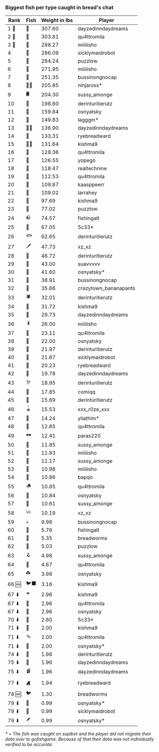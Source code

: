 ### Biggest fish per type caught in bread's chat
| Rank | Fish | Weight in lbs | Player |
|------|--------|-----------|---------|
| 1 🥇  | 🦑 | 307.60 | dayzedinndaydreams |
| 2 🥈  | 🐳 | 303.81 | qu4ttromila |
| 3 🥉  | 🦈 | 288.27 | miiiiisho |
| 4  | 🦕 | 286.09 | sicklymaidrobot |
| 5  | 🐉 | 284.24 | puzzlow |
| 6  | 🐍 | 271.95 | miiiiisho |
| 7  | 🐢 | 251.35 | bussinongnocap |
| 8  | 🐻‍❄ | 205.85 | ninjaross* |
| 9  | 🛢️ | 204.30 | sussy_amonge |
| 10  | 🐙 | 198.60 | derinturitierutz |
| 11  | 🐋 | 159.84 | osnyatsky |
| 12  | 🐊 | 149.83 | lagggm* |
| 13  | 🧜‍♀️ | 136.90 | dayzedinndaydreams |
| 14  | 🦭 | 133.31 | ryebreadward |
| 15  | 🧞‍♂ | 131.64 | kishma9 |
| 16  | 🦪 | 128.36 | qu4ttromila |
| 17  | 🦞 | 126.55 | yopego |
| 18  | 🧟 | 118.47 | realtechnine |
| 19  | 🐬 | 112.53 | qu4ttromila |
| 20  | 📱 | 109.87 | kaasppeerr |
| 21  | 🦇 | 109.02 | larrahey |
| 22  | 🪸 | 97.69 | kishma9 |
| 23  | 👑 | 77.02 | puzzlow |
| 24  | 🪨 | 74.57 | fishingalt |
| 25  | 🦐 | 67.05 | 5c33* |
| 26  | 🐟 | 62.65 | derinturitierutz |
| 27  | 🗡️ | 47.73 | xz_xz |
| 28  | 🐸 | 46.72 | derinturitierutz |
| 29  | 🦫 | 43.00 | suavvvvv |
| 30  | 🐧 | 41.60 | osnyatsky* |
| 31  | 🦀 | 38.91 | bussinongnocap |
| 32  | 🐡 | 35.66 | crazytown_bananapants |
| 33  | 🕷️ | 32.01 | derinturitierutz |
| 34  | 🥒 | 31.72 | kishma9 |
| 35  | 🧽 | 29.73 | dayzedinndaydreams |
| 36  | 🪳 | 26.00 | miiiiisho |
| 37  | 🎰 | 23.11 | qu4ttromila |
| 38  | 🦠 | 22.00 | osnyatsky |
| 39  | 🐠 | 21.97 | derinturitierutz |
| 40  | 🪼 | 21.87 | sicklymaidrobot |
| 41  | 🧭 | 20.23 | ryebreadward |
| 42  | 🦦 | 19.78 | dayzedinndaydreams |
| 43  | 🪱 | 18.95 | derinturitierutz |
| 44  | 🍄 | 17.85 | comiqq |
| 45  | 🦆 | 15.69 | derinturitierutz |
| 46  | 🪀 | 15.53 | xxx_r0ze_xxx |
| 47  | 🐌 | 14.24 | yliathim* |
| 48  | 🎱 | 12.85 | qu4ttromila |
| 49  | 🕶️ | 12.41 | paras220 |
| 50  | 👒 | 11.85 | sussy_amonge |
| 51  | 🧸 | 11.83 | miiiiisho |
| 52  | 🧃 | 11.17 | sussy_amonge |
| 53  | 🧊 | 10.98 | miiiiisho |
| 54  | 🪹 | 10.86 | bapqo |
| 55  | 🪵 | 10.85 | qu4ttromila |
| 56  | 🪺 | 10.84 | osnyatsky |
| 57  | 🦎 | 10.61 | sussy_amonge |
| 58  | 🩲 | 10.19 | xz_xz |
| 59  | 💀 | 9.98 | bussinongnocap |
| 60  | 🎏 | 5.76 | fishingalt |
| 61  | 🧵 | 5.35 | breadworms |
| 62  | 🐚 | 5.03 | puzzlow |
| 63  | 🪝 | 4.98 | sussy_amonge |
| 64  | 🥫 | 4.67 | qu4ttromila |
| 65  | ☘️ | 3.98 | osnyatsky |
| 66 🆕 | 🐦‍⬛ | 3.16 | kishma9 |
| 67 ⬇ | ☂️ | 2.96 | kishma9 |
| 67 ⬇ | 🥪 | 2.96 | qu4ttromila |
| 67 ⬇ | 🌹 | 2.96 | osnyatsky |
| 70 ⬇ | 🍬 | 2.60 | 5c33* |
| 71 ⬇ | 👟 | 2.00 | kishma9 |
| 71 ⬇ | 🩴 | 2.00 | qu4ttromila |
| 71 ⬇ | 🧦 | 2.00 | osnyatsky* |
| 74 ⬇ | 👢 | 1.98 | derinturitierutz |
| 75 ⬇ | 🌿 | 1.96 | dayzedinndaydreams |
| 75 ⬇ | 🩰 | 1.96 | dayzedinndaydreams |
| 77 ⬇ | ⛸️ | 1.94 | ryebreadward |
| 78 🆕 | 🐦 | 1.30 | breadworms |
| 79 ⬇ | 🧣 | 0.99 | osnyatsky* |
| 79 ⬇ | 🧤 | 0.99 | sicklymaidrobot |
| 79 ⬇ | 🪶 | 0.99 | osnyatsky* |

_* = The fish was caught on supibot and the player did not migrate their data over to gofishgame. Because of that their data was not individually verified to be accurate._
